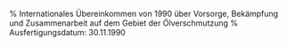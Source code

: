 % Internationales Übereinkommen von 1990 über Vorsorge, Bekämpfung und Zusammenarbeit auf dem Gebiet der Ölverschmutzung
% Ausfertigungsdatum: 30.11.1990
 